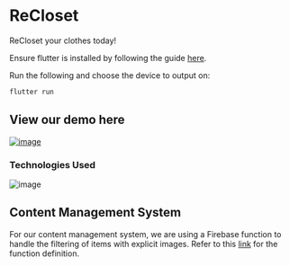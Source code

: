 # ReCloset
ReCloset your clothes today!

Ensure flutter is installed by following the guide [here](https://docs.flutter.dev/get-started/install).

Run the following and choose the device to output on:
```cmd
flutter run
```

## View our demo here

[![image](https://github-production-user-asset-6210df.s3.amazonaws.com/50147457/243150597-44cd0c60-084a-46a4-9a76-6d3aae5de2aa.png)](https://youtu.be/X6tU68o3URM)

### Technologies Used
![image](https://github.com/reCloset/reCloset/assets/50147457/062d0ef3-e933-4e9d-bb5a-a063809b010d)

## Content Management System
For our content management system, we are using a Firebase function to handle the filtering of items with explicit images. Refer to this [link](https://github.com/reCloset/recloset-functions) for the function definition.
